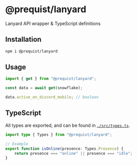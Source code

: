 # @prequist/lanyard

Lanyard API wrapper & TypeScript definitions

## Installation

```bash
npm i @prequist/lanyard
```

## Usage

```ts
import { get } from "@prequist/lanyard";

const data = await get(snowflake);

data.active_on_discord_mobile; // boolean
```

## TypeScript

All types are exported, and can be found in [`./src/types.ts`](./src/types.ts).

```ts
import type { Types } from "@prequist/lanyard";

// Example
export function isOnline(presence: Types.Presence) {
	return presence === "online" || presence === "idle";
}
```
